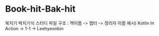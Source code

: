 # Book-hit-Bak-hit
북치기 박치기식 스터디
파일 구조 : 책이름 -> 챕터 -> 정리자 이름
예시) Kotlin In Action -> 1-1 -> Leehyeonbin

